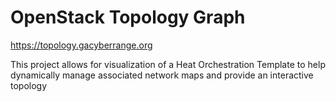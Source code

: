 # OpenStack Topology Graph

https://topology.gacyberrange.org

This project allows for visualization of a Heat Orchestration Template
to help dynamically manage associated network maps and provide an interactive
topology
